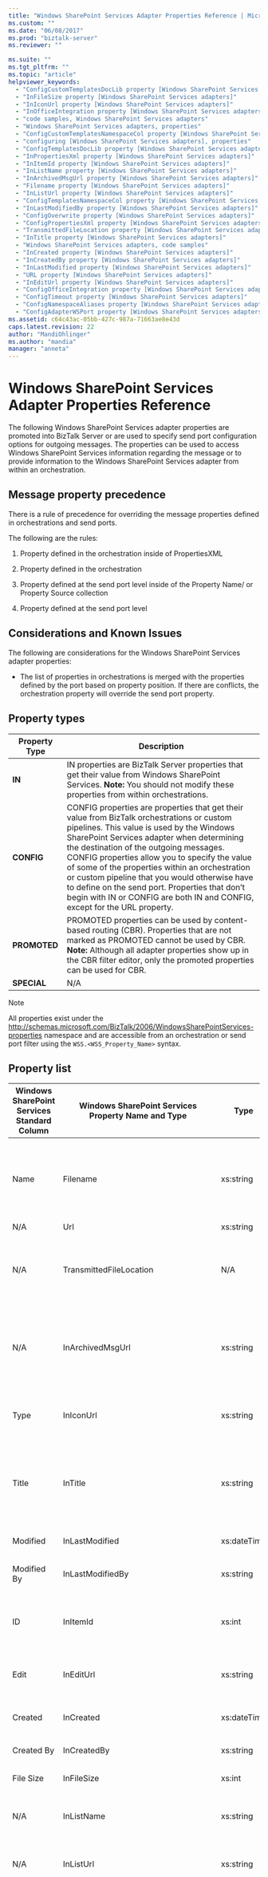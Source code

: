 ```yaml
---
title: "Windows SharePoint Services Adapter Properties Reference | Microsoft Docs"
ms.custom: ""
ms.date: "06/08/2017"
ms.prod: "biztalk-server"
ms.reviewer: ""

ms.suite: ""
ms.tgt_pltfrm: ""
ms.topic: "article"
helpviewer_keywords: 
  - "ConfigCustomTemplatesDocLib property [Windows SharePoint Services adapters]"
  - "InFileSize property [Windows SharePoint Services adapters]"
  - "InIconUrl property [Windows SharePoint Services adapters]"
  - "InOfficeIntegration property [Windows SharePoint Services adapters]"
  - "code samples, Windows SharePoint Services adapters"
  - "Windows SharePoint Services adapters, properties"
  - "ConfigCustomTemplatesNamespaceCol property [Windows SharePoint Services adapters]"
  - "configuring [Windows SharePoint Services adapters], properties"
  - "ConfigTemplatesDocLib property [Windows SharePoint Services adapters]"
  - "InPropertiesXml property [Windows SharePoint Services adapters]"
  - "InItemId property [Windows SharePoint Services adapters]"
  - "InListName property [Windows SharePoint Services adapters]"
  - "InArchivedMsgUrl property [Windows SharePoint Services adapters]"
  - "Filename property [Windows SharePoint Services adapters]"
  - "InListUrl property [Windows SharePoint Services adapters]"
  - "ConfigTemplatesNamespaceCol property [Windows SharePoint Services adapters]"
  - "InLastModifiedBy property [Windows SharePoint Services adapters]"
  - "ConfigOverwrite property [Windows SharePoint Services adapters]"
  - "ConfigPropertiesXml property [Windows SharePoint Services adapters]"
  - "TransmittedFileLocation property [Windows SharePoint Services adapters]"
  - "InTitle property [Windows SharePoint Services adapters]"
  - "Windows SharePoint Services adapters, code samples"
  - "InCreated property [Windows SharePoint Services adapters]"
  - "InCreatedBy property [Windows SharePoint Services adapters]"
  - "InLastModified property [Windows SharePoint Services adapters]"
  - "URL property [Windows SharePoint Services adapters]"
  - "InEditUrl property [Windows SharePoint Services adapters]"
  - "ConfigOfficeIntegration property [Windows SharePoint Services adapters]"
  - "ConfigTimeout property [Windows SharePoint Services adapters]"
  - "ConfigNamespaceAliases property [Windows SharePoint Services adapters]"
  - "ConfigAdapterWSPort property [Windows SharePoint Services adapters]"
ms.assetid: c64c43ac-05bb-427c-987a-71663ae8e43d
caps.latest.revision: 22
author: "MandiOhlinger"
ms.author: "mandia"
manager: "anneta"
---
```

# Windows SharePoint Services Adapter Properties Reference
The following Windows SharePoint Services adapter properties are promoted into BizTalk Server or are used to specify send port configuration options for outgoing messages. The properties can be used to access Windows SharePoint Services information regarding the message or to provide information to the Windows SharePoint Services adapter from within an orchestration.  
  
## Message property precedence  
 There is a rule of precedence for overriding the message properties defined in orchestrations and send ports.  
  
 The following are the rules:  
  
1.  Property defined in the orchestration inside of PropertiesXML  
  
2.  Property defined in the orchestration  
  
3.  Property defined at the send port level inside of the Property Name/ or Property Source collection  
  
4.  Property defined at the send port level  
  
## Considerations and Known Issues  
 The following are considerations for the Windows SharePoint Services adapter properties:  
  
-   The list of properties in orchestrations is merged with the properties defined by the port based on property position. If there are conflicts, the orchestration property will override the send port property.  
  
## Property types  
  
|Property Type|Description|  
|-------------------|-----------------|  
|**IN**|IN properties are BizTalk Server properties that get their value from Windows SharePoint Services. **Note:**  You should not modify these properties from within orchestrations.|  
|**CONFIG**|CONFIG properties are properties that get their value from BizTalk orchestrations or custom pipelines. This value is used by the Windows SharePoint Services adapter when determining the destination of the outgoing messages. CONFIG properties allow you to specify the value of some of the properties within an orchestration or custom pipeline that you would otherwise have to define on the send port. Properties that don’t begin with IN or CONFIG are both IN and CONFIG, except for the URL property.|  
|**PROMOTED**|PROMOTED properties can be used by content-based routing (CBR). Properties that are not marked as PROMOTED cannot be used by CBR. **Note:**  Although all adapter properties show up in the CBR filter editor, only the promoted properties can be used for CBR.|  
|**SPECIAL**|N/A|  
  
> [!NOTE]
>  All properties exist under the http://schemas.microsoft.com/BizTalk/2006/WindowsSharePointServices-properties namespace and are accessible from an orchestration or send port filter using the `WSS.<WSS_Property_Name>` syntax.  
  
## Property list  
  
|Windows SharePoint Services Standard Column|Windows SharePoint Services Property Name and Type|Type|Description|Property Type|  
|-------------------------------------------------|--------------------------------------------------------|----------|-----------------|-------------------|  
|Name|Filename|xs:string|The file name with the extension of the Windows SharePoint Services file. File names, including extensions, are unique within a document library.|IN/CONFIG/ PROMOTED|  
|N/A|Url|xs:string|The URL of the file.|IN/PROMOTED|  
|N/A|TransmittedFileLocation|N/A|This property is used by Business Activity Monitoring (BAM) for integration purposes and is not available in orchestrations.|SPECIAL|  
|N/A|InArchivedMsgUrl|xs:string|The URL of the file in the archive document library. This property is not available if the receive location is not archiving the message.|IN/PROMOTED|  
|Type|InIconUrl|xs:string|The URL of the Windows SharePoint Services icon that is used to represent the document.|IN|  
|Title|InTitle|xs:string|The title of the Windows SharePoint Service file. This is different from the file name. Titles don’t have to be unique within a document library.|IN/PROMOTED|  
|Modified|InLastModified|xs:dateTime|The last modified date of the Windows SharePoint Service.|IN/PROMOTED|  
|Modified By|InLastModifiedBy|xs:string|The name of the last user that modified the file.|IN/PROMOTED|  
|ID|InItemId|xs:int|The ID of the file. This is an integer unique within the document library which can be used to access the file.|IN|  
|Edit|InEditUrl|xs:string|The URL that can be accessed to edit the properties of the file.|IN|  
|Created|InCreated|xs:dateTime|The date when the Windows SharePoint Service file was created.|IN/PROMOTED|  
|Created By|InCreatedBy|xs:string|The user that created the file.|IN/PROMOTED|  
|File Size|InFileSize|xs:int|The size of the Windows SharePoint Services file.|IN|  
|N/A|InListName|xs:string|The name of the document library where this file is located.|IN/PROMOTED|  
|N/A|InListUrl|xs:string|The URL of the document library, or document library folder where this file is located.|IN|  
|N/A|InPropertiesXml|xs:string|A flat XML document that contains all the standard and user defined Windows SharePoint Services columns. It allows access to any Windows SharePoint Services column value from an orchestration, including the values of the user-defined columns. **Note:**  It does not have the 16-column limitation. **Note:**  See the sample InPropertiesXml value in the next section of this topic.|IN|  
|N/A|InOfficeIntegration|xs:string|Based on the value of the receive location. This is either `yes`, `no`, or `optional`.|IN|  
|N/A|ConfigOverwrite|xs:string|"Yes" overwrites the already existing files with the same name. "No" raises an error when a file with the same name exists. "Rename" changes the file to a unique name by appending a unique sequence to the file name. **Note:**  This is similar to the 'Overwrite' field for physical send ports. **Note:**  'Orchestration' is not a valid value for this field.|CONFIG|  
|N/A|ConfigNamespaceAliases|xs:string|The alias definitions of the XPATHs.|CONFIG|  
|N/A|ConfigOfficeIntegration|xs:string|'Yes' if the OfficeImporters should be called. 'No' to handle the message as-is. 'Optional' results in 'Yes' if IP solution is found, otherwise 'No'. **Note:**  This is similar to the 'Microsoft Office Integration' field for physical send ports. **Note:**  'Orchestration' is not a valid value for this field.|CONFIG|  
|N/A|ConfigTemplatesDocLib|xs:string|Fallback document library name. This is the second place that is searched. **Note:**  This is similar to the Templates Fallback Document Library field for physical send ports.|CONFIG|  
|N/A|ConfigTemplatesNamespaceCol|xs:string|Namespace column name for fallback document library. **Note:**  This is similar to the 'Templates Fallback Namespace Column' field for physical send ports.|CONFIG|  
|N/A|ConfigCustomTemplatesDocLib|xs:string|Primary document library name. This is the first place searched. **Note:**  This is similar to the Templates Document Library field for physical send ports.|CONFIG|  
|N/A|ConfigCustomTemplatesNamespaceCol|xs:string|Namespace column name for primary document library. **Note:**  This is similar to the Templates Namespace Column field for physical send ports.|CONFIG|  
|N/A|ConfigPropertiesXml|xs:string|A flat XML document that contains all the Windows SharePoint Services column names and values that follow to be updated in Windows SharePoint Services. It allows an orchestration developer to set the SharePoint column values for the subsequent message to be created in SharePoint. **Note:**  This is similar to the functionality available through the Column n and Column n Value fields for physical send ports. **Note:**  It has a 16 column limitation. **Note:**  See the sample ConfigPropertiesXml value later in this topic.|CONFIG|  
|N/A|ConfigTimeout|xs:int|Time-out in milliseconds for Web service calls.|CONFIG|  
|N/A|ConfigAdapterWSPort|xs:int|The port or IIS Web site where the adapter has been installed and configured. **Note:**  An invalid port configuration value in an orchestration will suspend the message even if the physical send port value overrides the orchestration defined value.|CONFIG|  
  
## Sample InPropertiesXml  
 The following is sample XML for InPropertiesXml.  
  
```  
<InPropertiesXml>  
     <Property name="InItemId">2</Property>  
     <Property name="Created">12/14/2004 1:30:31 PM</Property>  
     <Property name="Author">3;#John Doe</Property>  
     <Property name="Modified">12/14/2004 1:30:31 PM</Property>  
     <Property name="Editor">3;#John Doe</Property>  
     <Property name="_ModerationStatus">0</Property>  
     <Property name="_ModerationComments" />  
     <Property name="FileRef">/sites/BASSite/SourceLibrary/PO1.xml</Property>  
     <Property name="FileDirRef">2;#sites/BASSite/SourceLibrary</Property>  
     <Property name="InLastModified">2004-12-14 13:30:31</Property>  
     <Property name="InCreated">2004-12-14 13:30:31</Property>  
     <Property name="InFileSize">7338</Property>  
     <Property name="FSObjType">0</Property>  
     <Property name="CheckedOutUserId">2;#3</Property>  
     <Property name="Filename">PO1.xml</Property>  
     <Property name="VirusStatus">2;#7338</Property>  
     <Property name="CheckedOutTitle">2;#John Doe</Property>  
     <Property name="LinkCheckedOutTitle">John Doe</Property>  
     <Property name="InLastModifiedBy">MyDomain\jdoe</Property>  
     <Property name="InCreatedBy">MyDomain\jdoe</Property>  
     <Property name="owshiddenversion">1</Property>  
     <Property name="File_x0020_Type">xml</Property>  
     <Property name="HTML_x0020_File_x0020_Type" />  
     <Property name="_SourceUrl" />  
     <Property name="_SharedFileIndex" />  
     <Property name="LinkFilenameNoMenu">PO1.xml</Property>  
     <Property name="LinkFilename">PO1.xml</Property>  
     <Property name="SelectTitle">2</Property>  
     <Property name="SelectFilename">2</Property>  
     <Property name="Edit">xml</Property>  
     <Property name="InIconUrl">/sites/BASSite/SourceLibrary/PO1.xml</Property>  
     <Property name="Url">http://localhost:80/sites/BASSite/SourceLibrary/PO1.xml</Property>  
     <Property name="EncodedAbsUrl">PO1</Property>  
     <Property name="BaseName">7338</Property>  
     <Property name="FileSizeDisplay" />  
     <Property name="InstanceID">200</Property>  
     <Property name="Order" />  
     <Property name="InTitle" />  
     <Property name="ColumnOne" />  
     <Property name="ColumnTwo" />  
     <Property name="ColumnThree" />  
     <Property name="ColumnFour" />  
     <Property name="InListName">SourceLibrary</Property>  
     <Property name="InListUrl">http://localhost:80/sites/BASSite/SourceLibrary</Property>  
     <Property name="InEditUrl">http://localhost:80/sites/BASSite/SourceLibrary/Forms/EditForm.aspx?ID=2</Property>  
     <Property name="InOfficeIntegration">yes</Property>  
</InPropertiesXml>  
```  
  
## Sample ConfigPropertiesXml  
 The following is sample XML for ConfigPropertiesXml.  
  
```  
<ConfigPropertiesXml>  
     <PropertyName1>PO number</PropertyName1>  
     <PropertySource1>%XPATH=//orchns:PurchaseOrder/orchns:Header/orchns:ID%</PropertySource1>  
     <PropertyName2>Charge To</PropertyName2>  
     <PropertySource2>%XPATH=//orchns:PurchaseOrder/orchns:orderBody/orchns:chargeTo%</PropertySource2>  
     <PropertyName3>PO Priority</PropertyName3>  
     <PropertySource3>%XPATH=//orchns:PurchaseOrder/orchns:orderBody/orchns:priority%</PropertySource3>  
     <PropertyName4>Order Date</PropertyName4>  
     <PropertySource4>%XPATH=//orchns:PurchaseOrder/orchns:orderBody/orchns:dateOrdered%</PropertySource4>  
</ConfigPropertiesXml>  
```  
  
## See Also  
 [How to Configure a Windows SharePoint Services Receive Location](../core/how-to-configure-a-windows-sharepoint-services-receive-location.md)   
 [How to Configure a Windows SharePoint Services Send Handler](../core/how-to-configure-a-windows-sharepoint-services-send-handler.md)   
 [How to Configure a Windows SharePoint Services Send Port](../core/how-to-configure-a-windows-sharepoint-services-send-port.md)   
 [How to Create a Send Port](../core/how-to-create-a-send-port2.md)   
 [Windows SharePoint Services Adapter Expressions](../core/windows-sharepoint-services-adapter-expressions.md)   
 [Supported Windows SharePoint Services Column Types](../core/supported-windows-sharepoint-services-column-types.md)
